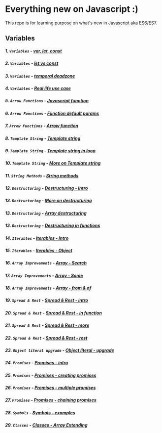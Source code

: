 # Everything new on Javascript :)

This repo is for learning purpose on what's new in Javascript aka ES6/ES7.

## Variables
##### 1. ```Variables``` - [var, let, const](https://github.com/smronju/es6/blob/master/1%20-%20Variables/var-let-const.html)
##### 2. ```Variables``` - [let vs const](https://github.com/smronju/es6/blob/master/1%20-%20Variables/let-and-const.html)
##### 3. ```Variables``` - [temporal deadzone](https://github.com/smronju/es6/blob/master/1%20-%20Variables/temporal-dead-zone.html)
##### 4. ```Variables``` - [Real life use case](https://github.com/smronju/es6/blob/master/1%20-%20Variables/let-and-const-real-life-example.html)
##### 5. ```Arrow Functions``` - [Javascript function](https://github.com/smronju/es6/blob/master/2%20-%20Arrow%20functions/function.html)
##### 6. ```Arrow Functions``` - [Function default params](https://github.com/smronju/es6/blob/master/2%20-%20Arrow%20functions/default-params.html)
##### 7. ```Arrow Functions``` - [Arrow function](https://github.com/smronju/es6/blob/master/2%20-%20Arrow%20functions/arrow-functions.html)
##### 8. ```Template String``` - [Template string](https://github.com/smronju/es6/blob/master/3%20-%20Template%20String/template-string.html)
##### 9. ```Template String``` - [Template string in loop](https://github.com/smronju/es6/blob/master/3%20-%20Template%20String/template-string-in-loop.html)
##### 10. ```Template String``` - [More on Template string](https://github.com/smronju/es6/blob/master/3%20-%20Template%20String/template-string-more.html)
##### 11. ```String Methods``` - [String methods](https://github.com/smronju/es6/blob/master/4%20-%20String%20Methods/string-methods.html)
##### 12. ```Destructuring``` - [Destructuring - Intro](https://github.com/smronju/es6/blob/master/5%20-%20Destructuring/intro.html)
##### 13. ```Destructuring``` - [More on destructuring](https://github.com/smronju/es6/blob/master/5%20-%20Destructuring/destructuring.html)
##### 13. ```Destructuring``` - [Array destructuring](https://github.com/smronju/es6/blob/master/5%20-%20Destructuring/destructuring-arrays.html)
##### 13. ```Destructuring``` - [Destructuring in functions](https://github.com/smronju/es6/blob/master/5%20-%20Destructuring/destructuring-functions.html)
##### 14. ```Iterables``` - [Iterables - Intro](https://github.com/smronju/es6/blob/master/6%20-%20Iterables/iterables.html)
##### 15. ```Iterables``` - [Iterables - Object](https://github.com/smronju/es6/blob/master/6%20-%20Iterables/looping-objects.html)
##### 16. ```Array Improvements``` - [Array - Search](https://github.com/smronju/es6/blob/master/7%20-%20Array%20Improvements/array-search.html)
##### 17. ```Array Improvements``` - [Array - Some](https://github.com/smronju/es6/blob/master/7%20-%20Array%20Improvements/array-some.html)
##### 18. ```Array Improvements``` - [Array - from & of](https://github.com/smronju/es6/blob/master/7%20-%20Array%20Improvements/array-from-and-of.html)
##### 19. ```Spread & Rest``` - [Spread & Rest - intro](https://github.com/smronju/es6/blob/master/8%20-%20Spread%20%26%20Rest/spread-intro.html)
##### 20. ```Spread & Rest``` - [Spread & Rest - in function](https://github.com/smronju/es6/blob/master/8%20-%20Spread%20%26%20Rest/spread-in-functions.html)
##### 21. ```Spread & Rest``` - [Spread & Rest - more](https://github.com/smronju/es6/blob/master/8%20-%20Spread%20%26%20Rest/spread-more.html)
##### 22. ```Spread & Rest``` - [Spread & Rest - rest](https://github.com/smronju/es6/blob/master/8%20-%20Spread%20%26%20Rest/rest.html)
##### 23. ```Object literal upgrade``` - [Object literal - upgrade](https://github.com/smronju/es6/blob/master/9%20-%20Object%20literal/object-literal-upgrades.html)
##### 24. ```Promises``` - [Promises - intro](https://github.com/smronju/es6/blob/master/10%20-%20Promises/promises-intro.html)
##### 25. ```Promises``` - [Promises - creating promises](https://github.com/smronju/es6/blob/master/10%20-%20Promises/creating-promises.html)
##### 26. ```Promises``` - [Promises - multiple promises](https://github.com/smronju/es6/blob/master/10%20-%20Promises/multiple-promises.html)
##### 27. ```Promises``` - [Promises - chaining promises](https://github.com/smronju/es6/blob/master/10%20-%20Promises/chaining-promises.html)
##### 28. ```Symbols``` - [Symbols - examples](https://github.com/smronju/es6/blob/master/11%20-%20Symbols/symbols.html)
##### 29. ```Classes``` - [Classes - Array Extending](https://github.com/smronju/es6/blob/master/12%20-%20Classes/array-extending.html)

